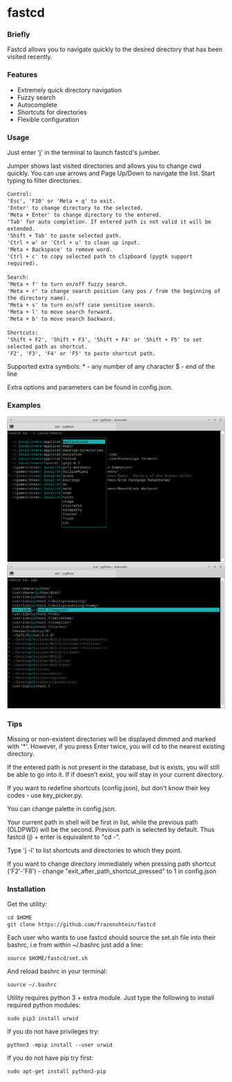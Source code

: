 fastcd
======

### Briefly

Fastcd allows you to navigate quickly to the desired directory that has been visited recently.

### Features

* Extremely quick directory navigation
* Fuzzy search
* Autocomplete
* Shortcuts for directories
* Flexible configuration

### Usage

Just enter 'j' in the terminal to launch fastcd's jumber.

Jumper shows last visited directories and allows you to change cwd quickly.
You can use arrows and Page Up/Down to navigate the list.
Start typing to filter directories.

    Control:
    'Esc', 'F10' or 'Meta + q' to exit.
    'Enter' to change directory to the selected.
    'Meta + Enter' to change directory to the entered.
    'Tab' for auto completion. If entered path is not valid it will be extended.
    'Shift + Tab' to paste selected path.
    'Ctrl + w' or 'Ctrl + u' to clean up input.
    'Meta + Backspace' to remove word.
    'Ctrl + c' to copy selected path to clipboard (pygtk support required).

    Search:
    'Meta + f' to turn on/off fuzzy search.
    'Meta + r' to change search position (any pos / from the beginning of the directory name).
    'Meta + s' to turn on/off case sensitive search.
    'Meta + l' to move search forward.
    'Meta + b' to move search backward.

    Shortcuts:
    'Shift + F2', 'Shift + F3', 'Shift + F4' or 'Shift + F5' to set selected path as shortcut.
    'F2', 'F3', 'F4' or 'F5' to paste shortcut path.

Supported extra symbols:
    * - any number of any character
    $ - end of the line

Extra options and parameters can be found in config.json.

### Examples

![Example](https://github.com/frazenshtein/images/blob/master/fastcd/example1.png)
![Example](https://github.com/frazenshtein/images/blob/master/fastcd/example2.png)

### Tips

Missing or non-existent directories will be displayed dimmed and marked with '*'.
However, if you press Enter twice, you will cd to the nearest existing directory.

If the entered path is not present in the database, but is exists, you will still be able to go into it.
If if doesn't exist, you will stay in your current directory.

If you want to redefine shortcuts (config.json), but don't know their key codes - use key_picker.py.

You can change palette in config.json.

Your current path in shell will be first in list,
while the previous path (OLDPWD) will be the second.
Previous path is selected by default.
Thus fastcd (j) + enter is equivalent to "cd -".

Type 'j -l' to list shortcuts and directories to which they point.

If you want to change directory immediately when pressing path shortcut ('F2'-'F8') - change "exit_after_path_shortcut_pressed" to 1 in config.json

### Installation

Get the utility:

    cd $HOME
    git clone https://github.com/frazenshtein/fastcd

Each user who wants to use fastcd should source the
set.sh file into their bashrc, i.e from within ~/.bashrc just add
a line:

    source $HOME/fastcd/set.sh

And reload bashrc in your terminal:

    source ~/.bashrc

Utility requires python 3 + extra module.
Just type the following to install required python modules:

    sudo pip3 install urwid

If you do not have privileges try:

    python3 -mpip install --user urwid

If you do not have pip try first:

    sudo apt-get install python3-pip
